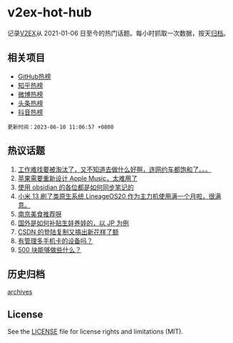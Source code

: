 # v2ex-hot-hub

 记录[V2EX](https://www.v2ex.com/)从 2021-01-06 日至今的热门话题。每小时抓取一次数据，按天[归档](archives)。
 
 ## 相关项目

- [GitHub热榜](https://github.com/lonnyzhang423/github-hot-hub)
- [知乎热榜](https://github.com/lonnyzhang423/zhihu-hot-hub)
- [微博热榜](https://github.com/lonnyzhang423/weibo-hot-hub)
- [头条热榜](https://github.com/lonnyzhang423/toutiao-hot-hub)
- [抖音热榜](https://github.com/lonnyzhang423/douyin-hot-hub)


 `更新时间：2023-06-10 11:06:57 +0800`

## 热议话题

1. [工作难找要被淘汰了，又不知道去做什么好啊，连网约车都饱和了。。。](https://www.v2ex.com/t/947259)
1. [苹果需要重新设计 Apple Music，太难用了](https://www.v2ex.com/t/947276)
1. [使用 obsidian 的各位都是如何同步笔记的](https://www.v2ex.com/t/947284)
1. [小米 13 刷了类原生系统 LineageOS20 作为主力机使用满一个月啦，很满意。](https://www.v2ex.com/t/947374)
1. [南京美食推荐呀](https://www.v2ex.com/t/947299)
1. [国外是如何补贴生娃养娃的，以 JP 为例](https://www.v2ex.com/t/947305)
1. [CSDN 的登陆复制又搞出新花样了额](https://www.v2ex.com/t/947362)
1. [有管理多手机卡的设备吗？](https://www.v2ex.com/t/947350)
1. [500 块能够做些什么？](https://www.v2ex.com/t/947291)

## 历史归档

[archives](archives)

## License

See the [LICENSE](LICENSE) file for license rights and limitations (MIT).

